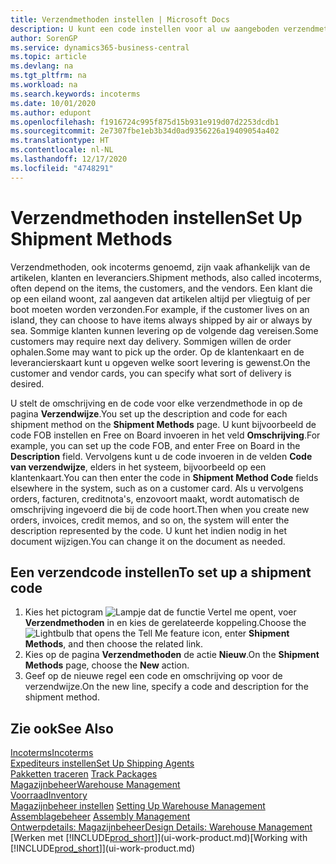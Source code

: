 ```yaml
---
title: Verzendmethoden instellen | Microsoft Docs
description: U kunt een code instellen voor al uw aangeboden verzendmethoden en er gegevens over opgeven.
author: SorenGP
ms.service: dynamics365-business-central
ms.topic: article
ms.devlang: na
ms.tgt_pltfrm: na
ms.workload: na
ms.search.keywords: incoterms
ms.date: 10/01/2020
ms.author: edupont
ms.openlocfilehash: f1916724c995f875d15b931e919d07d2253dcdb1
ms.sourcegitcommit: 2e7307fbe1eb3b34d0ad9356226a19409054a402
ms.translationtype: HT
ms.contentlocale: nl-NL
ms.lasthandoff: 12/17/2020
ms.locfileid: "4748291"
---
```

# <a name="set-up-shipment-methods"></a><span data-ttu-id="da98b-103">Verzendmethoden instellen</span><span class="sxs-lookup"><span data-stu-id="da98b-103">Set Up Shipment Methods</span></span>
<span data-ttu-id="da98b-104">Verzendmethoden, ook incoterms genoemd, zijn vaak afhankelijk van de artikelen, klanten en leveranciers.</span><span class="sxs-lookup"><span data-stu-id="da98b-104">Shipment methods, also called incoterms, often depend on the items, the customers, and the vendors.</span></span> <span data-ttu-id="da98b-105">Een klant die op een eiland woont, zal aangeven dat artikelen altijd per vliegtuig of per boot moeten worden verzonden.</span><span class="sxs-lookup"><span data-stu-id="da98b-105">For example, if the customer lives on an island, they can choose to have items always shipped by air or always by sea.</span></span> <span data-ttu-id="da98b-106">Sommige klanten kunnen levering op de volgende dag vereisen.</span><span class="sxs-lookup"><span data-stu-id="da98b-106">Some customers may require next day delivery.</span></span> <span data-ttu-id="da98b-107">Sommigen willen de order ophalen.</span><span class="sxs-lookup"><span data-stu-id="da98b-107">Some may want to pick up the order.</span></span> <span data-ttu-id="da98b-108">Op de klantenkaart en de leverancierskaart kunt u opgeven welke soort levering is gewenst.</span><span class="sxs-lookup"><span data-stu-id="da98b-108">On the customer and vendor cards, you can specify what sort of delivery is desired.</span></span>

<span data-ttu-id="da98b-109">U stelt de omschrijving en de code voor elke verzendmethode in op de pagina **Verzendwijze**.</span><span class="sxs-lookup"><span data-stu-id="da98b-109">You set up the description and code for each shipment method on the **Shipment Methods** page.</span></span> <span data-ttu-id="da98b-110">U kunt bijvoorbeeld de code FOB instellen en Free on Board invoeren in het veld **Omschrijving**.</span><span class="sxs-lookup"><span data-stu-id="da98b-110">For example, you can set up the code FOB, and enter Free on Board in the **Description** field.</span></span> <span data-ttu-id="da98b-111">Vervolgens kunt u de code invoeren in de velden **Code van verzendwijze**, elders in het systeem, bijvoorbeeld op een klantenkaart.</span><span class="sxs-lookup"><span data-stu-id="da98b-111">You can then enter the code in **Shipment Method Code** fields elsewhere in the system, such as on a customer card.</span></span> <span data-ttu-id="da98b-112">Als u vervolgens orders, facturen, creditnota's, enzovoort maakt, wordt automatisch de omschrijving ingevoerd die bij de code hoort.</span><span class="sxs-lookup"><span data-stu-id="da98b-112">Then when you create new orders, invoices, credit memos, and so on, the system will enter the description represented by the code.</span></span> <span data-ttu-id="da98b-113">U kunt het indien nodig in het document wijzigen.</span><span class="sxs-lookup"><span data-stu-id="da98b-113">You can change it on the document as needed.</span></span>

## <a name="to-set-up-a-shipment-code"></a><span data-ttu-id="da98b-114">Een verzendcode instellen</span><span class="sxs-lookup"><span data-stu-id="da98b-114">To set up a shipment code</span></span>
1. <span data-ttu-id="da98b-115">Kies het pictogram ![Lampje dat de functie Vertel me opent](media/ui-search/search_small.png "Vertel me wat u wilt doen"), voer **Verzendmethoden** in en kies de gerelateerde koppeling.</span><span class="sxs-lookup"><span data-stu-id="da98b-115">Choose the ![Lightbulb that opens the Tell Me feature](media/ui-search/search_small.png "Tell me what you want to do") icon, enter **Shipment Methods**, and then choose the related link.</span></span>
2. <span data-ttu-id="da98b-116">Kies op de pagina **Verzendmethoden** de actie **Nieuw**.</span><span class="sxs-lookup"><span data-stu-id="da98b-116">On the **Shipment Methods** page, choose the **New** action.</span></span>
3. <span data-ttu-id="da98b-117">Geef op de nieuwe regel een code en omschrijving op voor de verzendwijze.</span><span class="sxs-lookup"><span data-stu-id="da98b-117">On the new line, specify a code and description for the shipment method.</span></span>

## <a name="see-also"></a><span data-ttu-id="da98b-118">Zie ook</span><span class="sxs-lookup"><span data-stu-id="da98b-118">See Also</span></span>
[<span data-ttu-id="da98b-119">Incoterms</span><span class="sxs-lookup"><span data-stu-id="da98b-119">Incoterms</span></span>](https://iccwbo.org/resources-for-business/incoterms-rules)  
[<span data-ttu-id="da98b-120">Expediteurs instellen</span><span class="sxs-lookup"><span data-stu-id="da98b-120">Set Up Shipping Agents</span></span>](sales-how-to-set-up-shipping-agents.md)  
<span data-ttu-id="da98b-121">[Pakketten traceren](sales-how-track-packages.md)  </span><span class="sxs-lookup"><span data-stu-id="da98b-121">[Track Packages](sales-how-track-packages.md)  </span></span>  
[<span data-ttu-id="da98b-122">Magazijnbeheer</span><span class="sxs-lookup"><span data-stu-id="da98b-122">Warehouse Management</span></span>](warehouse-manage-warehouse.md)  
[<span data-ttu-id="da98b-123">Voorraad</span><span class="sxs-lookup"><span data-stu-id="da98b-123">Inventory</span></span>](inventory-manage-inventory.md)  
<span data-ttu-id="da98b-124">[Magazijnbeheer instellen](warehouse-setup-warehouse.md)   </span><span class="sxs-lookup"><span data-stu-id="da98b-124">[Setting Up Warehouse Management](warehouse-setup-warehouse.md)   </span></span>  
<span data-ttu-id="da98b-125">[Assemblagebeheer](assembly-assemble-items.md)  </span><span class="sxs-lookup"><span data-stu-id="da98b-125">[Assembly Management](assembly-assemble-items.md)  </span></span>  
[<span data-ttu-id="da98b-126">Ontwerpdetails: Magazijnbeheer</span><span class="sxs-lookup"><span data-stu-id="da98b-126">Design Details: Warehouse Management</span></span>](design-details-warehouse-management.md)  
<span data-ttu-id="da98b-127">[Werken met [!INCLUDE[prod_short](includes/prod_short.md)]](ui-work-product.md)</span><span class="sxs-lookup"><span data-stu-id="da98b-127">[Working with [!INCLUDE[prod_short](includes/prod_short.md)]](ui-work-product.md)</span></span>  
